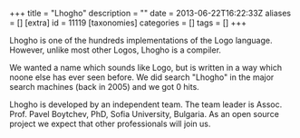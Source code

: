 +++
title = "Lhogho"
description = ""
date = 2013-06-22T16:22:33Z
aliases = []
[extra]
id = 11119
[taxonomies]
categories = []
tags = []
+++

Lhogho is one of the hundreds implementations of the Logo language. However, unlike most other Logos, Lhogho is a compiler.

We wanted a name which sounds like Logo, but is written in a way which noone else has ever seen before. We did search "Lhogho" in the major search machines (back in 2005) and we got 0 hits.

Lhogho is developed by an independent team. The team leader is Assoc. Prof. Pavel Boytchev, PhD, Sofia University, Bulgaria. As an open source project we expect that other professionals will join us.
